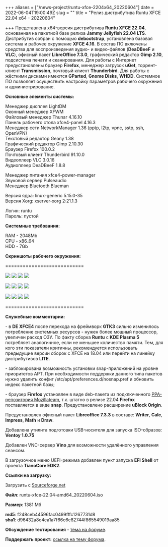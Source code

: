 +++
aliases = ["/news-project/runtu-xfce-2204x64_20220604"]
date = 2022-06-04T19:00:49Z
slug = ""
title = "Релиз дистрибутива Runtu XFCE 22.04 х64 - 20220604"

+++
Представлена x64-версия дистрибутива **Runtu XFCE 22.04**, основанная на пакетной базе релиза **Jammy Jellyfish 22.04 LTS**. Дистрибутив собран с помощью **debootstrap**, установлена базовая система и рабочее окружение **XFCE 4.16**. В состав ПО включены средства для воспроизведения аудио- и видео-файлов (**DeaDBeeF** и **VLC**), офисный пакет **LibreОffice 7.3.0**, графический редактор **Gimp 2.10**, подсистема печати и сканирования. Для работы с Интернет предустановлены браузер **Firefox**, менеджер загрузок **uGet**, торрент-клиент **Transmission**, почтовый клиент **Thunderbird**. Для работы с жёсткими дисками имеются **GParted**, **Gnome Disks**, **WHDD**. Системное ПО позволяет осуществить настройку параметров рабочего окружения и администрирование.

<!--more-->

**Основные элементы системы:**  
  
Менеджер дисплея LightDM  
Оконный менеджер XFWM  
Файловый менеджер Thunar 4.16.10  
Панель рабочего стола xfce4-panel 4.16.3  
Менеджер сети NetworkManager 1.36 (pptp, l2tp, vpnc, sstp, ssh, OpenVPN)  
Текстовый редактор Geany 1.38  
Графический редактор Gimp 2.10.30  
Браузер Firefox 100.0.2  
Почтовый клиент Thunderbird 91.10.0  
Видеоплеер VLC 3.0.16  
Аудиоплеер DeaDBeeF 1.8.8  
  
Менеджер питания xfce4-power-manager  
Звуковой сервер Pulseaudio  
Менеджер Bluetooth Blueman  
  
Версия ядра: linux-generic 5.15.0-35  
Версия Xorg: xserver-xorg 2:21.1.3  
   
Логин: runtu  
Пароль: пустой  
  
 **Cистемные требования:**  
  
RAM - 2048Mb  
CPU - x86_64  
HDD - 7Gb  
  
 **Скриншоты рабочего окружения:**  
  
===========================  
  
[![](https://i.ibb.co/X7Z3jYk/Isolinux-BIOS.png)](https://ibb.co/X7Z3jYk) [![](https://i.ibb.co/VxbmyF1/GRUB-EFI.png)](https://ibb.co/VxbmyF1) [![](https://i.ibb.co/WkGm0vY/Splash.png)](https://ibb.co/WkGm0vY) [![](https://i.ibb.co/8bQkRN0/Desktop.png)](https://ibb.co/8bQkRN0)  
  
  
[![](https://i.ibb.co/5BkdNVf/Filemanager.png)](https://ibb.co/5BkdNVf) [![](https://i.ibb.co/7XfPgyW/Terminal-VPN.png)](https://ibb.co/7XfPgyW) [![](https://i.ibb.co/ngGYpc9/Ventoy-Disks.png)](https://ibb.co/ngGYpc9) [![](https://i.ibb.co/gvCK8nq/VLC-Deadbeef.png)](https://ibb.co/gvCK8nq)  
  
  
[![](https://i.ibb.co/NW5kh1t/Menu-1.png)](https://ibb.co/NW5kh1t) [![](https://i.ibb.co/xXRQ6Gp/Menu-Internet.png)](https://ibb.co/xXRQ6Gp) [![](https://i.ibb.co/x1hsK5Z/Menu-Media.png)](https://ibb.co/x1hsK5Z) [![](https://i.ibb.co/h7tvb00/Menu-Office.png)](https://ibb.co/h7tvb00)   
  
===========================  
  
  
 **Служебные комментарии:**  
  
\- в **DE XFCE4** после перехода на фреймворк **GTK3** сильно изменилось потребление системных ресурсов - нужен более мощный процессор, увеличен расход ОЗУ. По факту сборка **Runtu** с **KDE Plasma 5** потребляет аналогичное, если не меньшее количество памяти. Тем, для кого эти показатели критичны, рекомендуется использовать предыдущие версии сборок с XFCE на 18.04 или перейти на линейку дистрибутивов **LITE**.  
  
\- заблокирована возможность установки snap-приложений на уровне приоритетов APT. При необходимости поддержки данного типа пакетов нужно удалить конфиг /etc/apt/preferences.d/nosnap.pref и обновить индекс пакетной базы;  
  
\- браузер **Firefox** установлен в виде deb-пакета из подключенного [PPA-репозитория Mozillateam](https://launchpad.net/\~mozillateam/+archive/ubuntu/ppa), т.к. штатно в релизе 22.04 **Firefox** поставляется в виде **snap**. Предустановлено расширение **uBlock Origin**.  
  
Предустановлен офисный пакет **Libreoffice 7.3.3** в составе: **Writer**, **Calc**, **Impress**, **Math** и **Draw**.   
  
Добавлена утилита подготовки USB-носителя для запуска ISO-образов: **Ventoy 1.0.75**  
  
Добавлен VNC-сервер **Vino** для возможности удалённого управления сеансом.  
  
В загрузочное меню UEFI-режима добавлен пункт запуска **EFI Shell** от проекта **TianoCore EDK2**.  
  
  
 **Ссылки на загрузку:**  
  
Загрузить с [Sourceforge.net](https://sourceforge.net/projects/runtu/files/runtu%2022.04/XFCE/runtu-xfce-22.04-amd64_20220604.iso/download)  
  
  
**Файл**: runtu-xfce-22.04-amd64_20220604.iso  
  
**Размер**: 1381 Мб  
  
**md5**: f248ceb44596fac0499fffc1267731d8  
**sha1**: d96432a8e4ca1a7f66c6c82744f865549019aa85

**Обсуждение тестирования** - [тема на форуме](https://forum.runtu.org/index.php/topic,8475.0.html).

**Поддержать проект:** [ссылка на тему форума](http://forum.runtu.org/index.php/topic,188.0.html).
